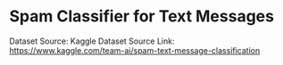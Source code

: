 # Spam Classifier for Text Messages

Dataset Source: Kaggle
Dataset Source Link: https://www.kaggle.com/team-ai/spam-text-message-classification

